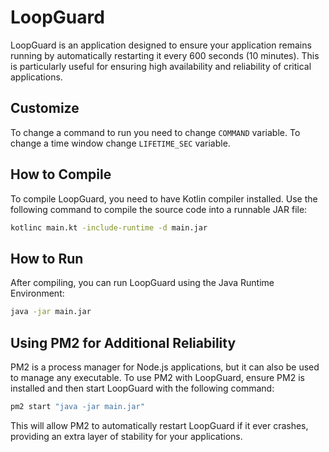 
# LoopGuard

LoopGuard is an application designed to ensure your application remains running by automatically restarting it every 600 seconds (10 minutes). This is particularly useful for ensuring high availability and reliability of critical applications.
## Customize

To change a command to run you need to change `COMMAND` variable. To change a time window change `LIFETIME_SEC` variable.


## How to Compile

To compile LoopGuard, you need to have Kotlin compiler installed. Use the following command to compile the source code into a runnable JAR file:

```bash
kotlinc main.kt -include-runtime -d main.jar
```

## How to Run

After compiling, you can run LoopGuard using the Java Runtime Environment:

```bash
java -jar main.jar
```

## Using PM2 for Additional Reliability

PM2 is a process manager for Node.js applications, but it can also be used to manage any executable. To use PM2 with LoopGuard, ensure PM2 is installed and then start LoopGuard with the following command:

```bash
pm2 start "java -jar main.jar"
```

This will allow PM2 to automatically restart LoopGuard if it ever crashes, providing an extra layer of stability for your applications.

